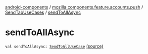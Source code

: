 [android-components](../../index.md) / [mozilla.components.feature.accounts.push](../index.md) / [SendTabUseCases](index.md) / [sendToAllAsync](./send-to-all-async.md)

# sendToAllAsync

`val sendToAllAsync: `[`SendToAllUseCase`](-send-to-all-use-case/index.md) [(source)](https://github.com/mozilla-mobile/android-components/blob/master/components/feature/accounts-push/src/main/java/mozilla/components/feature/accounts/push/SendTabUseCases.kt#L154)